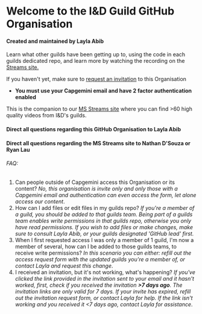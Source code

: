 # Welcome to the I&D Guild GitHub Organisation
#### Created and maintained by Layla Abib

Learn what other guilds have been getting up to, using the code in each guilds dedicated repo, and learn more by watching the recording on the [Streams site.](https://web.microsoftstream.com/group/b6562f21-b02d-4048-9fa3-4b17322dee63?view=channels)

If you haven't yet, make sure to [request an invitation](
https://forms.office.com/e/UL3QQJ3tvc?origin=lprLink) to this Organisation <br>
* **You must use your Capgemini email and have 2 factor authentication enabled**

This is the companion to our [MS Streams site](https://web.microsoftstream.com/group/b6562f21-b02d-4048-9fa3-4b17322dee63?view=channels) where you can find >60 high quality videos from I&D's guilds.


#### Direct all questions regarding this GitHub Organisation to Layla Abib

#### Direct all questions regarding the MS Streams site to Nathan D'Souza or Ryan Lau



###### FAQ: 

1. Can people outside of Capgemini access this Organisation or its content? *No, this organisation is invite only and only those with a Capgemini email and authentication can even access the form, let alone access our content*.
2. How can I add files or edit files in my guilds repo? *If you're a member of a guild, you should be added to that guilds team. Being part of a guilds team enables write permissions in that guilds repo, otherwise you only have read permissions. If you wish to add files or make changes, make sure to consult  Layla Abib, or your guilds designated 'GitHub lead' first.*
3. When I first requested access I was only a member of 1 guild, I'm now a member of several, how can I be added to those guilds teams, to receive write permissions? *In this scenario you can either: refill out the access request form with the updated guilds you're a member of, or contact  Layla and request this change*.
4. I received an invitation, but it's not working, what's happening? *If you've clicked the link provided in the invitation sent to your email and it hasn't worked, first, check if you received the invitation **>7 days ago**. The invitation links are only valid for 7 days. If your invite has expired, refill out the invitation request form, or contact Layla for help. If the link isn't working and you received it <7 days ago, contact Layla for assistance*.
